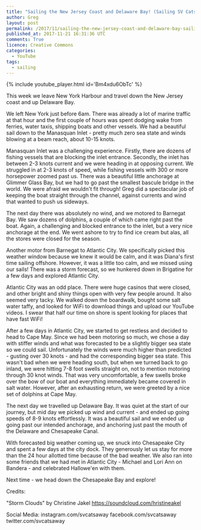 ```yaml
---
title: "Sailing the New Jersey Coast and Delaware Bay! (Sailing SV Catsaway) - Ep. 18"
author: Greg
layout: post
permalink: /2017/11/sailing-the-new-jersey-coast-and-delaware-bay-sailing-sv-catsaway-ep-18
published_at: 2017-11-21 16:31:36 UTC
comments: True
licence: Creative Commons
categories:
  - YouTube
tags:
  - sailing
---
```


{% include youtube_player.html id='Bm4xdu6ObTc' %}




This week we leave New York Harbour and travel down the New Jersey coast and up Delaware Bay.

We left New York just before 6am.  There was already a lot of marine traffic at that hour and the first couple of hours was spent dodging wake from ferries, water taxis, shipping boats and other vessels.  We had a beautiful sail down to the Manasquan Inlet - pretty much zero sea state and winds blowing at a beam reach, about 10-15 knots. 

Manasquan Inlet was a challenging experience.  Firstly, there are dozens of fishing vessels that are blocking the inlet entrance.  Secondly, the inlet has between 2-3 knots current and we were heading in at opposing current.  We struggled in at 2-3 knots of speed, while fishing vessels with 300 or more horsepower zoomed past us.  There was a beautiful little anchorage at Glimmer Glass Bay, but we had to go past the smallest bascule bridge in the world.  We were afraid we wouldn't fit through!  Greg did a spectacular job of keeping the boat straight through the channel, against currents and wind that wanted to push us sideways.

The next day there was absolutely no wind, and we motored to Barnegat Bay.  We saw dozens of dolphins, a couple of which came right past the boat.  Again, a challenging and blocked entrance to the inlet, but a very nice anchorage at the end.  We went ashore to try to find ice cream but alas, all the stores were closed for the season.

Another motor from Barnegat to Atlantic City.  We specifically picked this weather window because we knew it would be calm, and it was Diana's first time sailing offshore.  However, it was a little too calm, and we missed using our sails!  There was a storm forecast, so we hunkered down in Brigatine for a few days and explored Atlantic City.

Atlantic City was an odd place.  There were huge casinos that were closed, and other bright and shiny things open with very few people around.  It also seemed very tacky.  We walked down the boardwalk, bought some salt water taffy, and looked for WiFi to download things and upload our YouTube videos.  I swear that half our time on shore is spent looking for places that have fast WiFi!

After a few days in Atlantic City, we started to get restless and decided to head to Cape May.  Since we had been motoring so much, we chose a day with stiffer winds and what was forecasted to be a slightly bigger sea state so we could sail.  Unfortunately the winds were much higher than predicted - gusting over 30 knots - and had the corresponding bigger sea state.  This wasn't bad when we were heading south, but when we turned back to go inland, we were hitting 7-8 foot swells straight on, not to mention motoring through 30 knot winds.  That was very uncomfortable, a few swells broke over the bow of our boat and everything immediately became covered in salt water.  However, after an exhausting return, we were greeted by a nice set of dolphins at Cape May. 

The next day we travelled up Delaware Bay.  It was quiet at the start of our journey, but mid day we picked up wind and current - and ended up going speeds of 8-9 knots effortlessly.  It was a beautiful sail and we ended up going past our intended anchorage, and anchoring just past the mouth of the Delaware and Chesapeake Canal.

With forecasted big weather coming up, we snuck into Chesapeake City and spent a few days at the city dock.  They generously let us stay for more than the 24 hour allotted time because of the bad weather.  We also ran into some friends that we had met in Atlantic City - Michael and Lori Ann on Bandera - and celebrated Hallowe'en with them.

Next time - we head down the Chesapeake Bay and explore!

Credits:

"Storm Clouds" by Christine Jakel
https://soundcloud.com/hristineakel
 
Social Media:
instagram.com/svcatsaway
facebook.com/svcatsaway
twitter.com/svcatsaway

